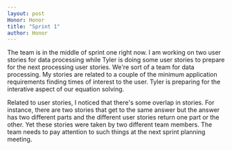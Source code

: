 ```yaml
---
layout: post
Honor: Honor
title: "Sprint 1"
author: Honor
---
```


The team is in the middle of sprint one right now. I am working on two user stories for data processing while Tyler is doing some user stories to prepare for the next processing user stories. We're sort of a team for data processing.
My stories are related to a couple of the minimum application requirements finding times of interest to the user. Tyler is preparing for the interative aspect of our equation solving.

Related to user stories, I noticed that there's some overlap in stories. For instance, there are two stories that get to the same answer but the answer has two different parts and the different user stories return one part or the other. Yet these stories were taken by two different team members. The team needs to pay attention to such things at the next sprint planning meeting.
